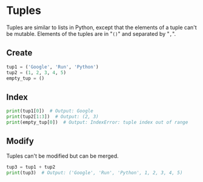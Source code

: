 # Tuples
Tuples are similar to lists in Python, except that the elements of a tuple can't be mutable. 
Elements of the tuples are in "`()`" and separated by "`,`".

## Create 
```python
tup1 = ('Google', 'Run', 'Python')
tup2 = (1, 2, 3, 4, 5)
empty_tup = ()
```

## Index
```python   
print(tup1[0])  # Output: Google
print(tup2[1:3])  # Output: (2, 3)
print(empty_tup[0])  # Output: IndexError: tuple index out of range
```

## Modify
Tuples can't be modified but can be merged.
```python
tup3 = tup1 + tup2
print(tup3)  # Output: ('Google', 'Run', 'Python', 1, 2, 3, 4, 5)
```